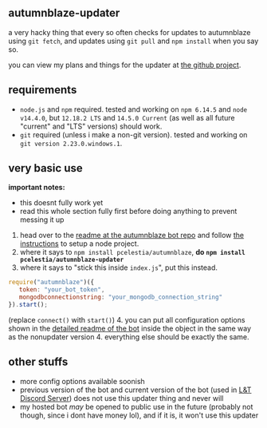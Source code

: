 ## autumnblaze-updater
a very hacky thing that every so often checks for updates to autumnblaze using `git fetch`, and updates using `git pull` and `npm install` when you say so.

you can view my plans and things for the updater at [the github project](https://github.com/users/PCelestia/projects/1).

## requirements
- `node.js` and `npm` required. tested and working on `npm 6.14.5` and `node v14.4.0`, but `12.18.2 LTS` and `14.5.0 Current` (as well as all future "current" and "LTS" versions) should work.
- `git` required (unless i make a non-git version). tested and working on `git version 2.23.0.windows.1`.
## very basic use
**important notes:**
- this doesnt fully work yet
- read this whole section fully first before doing anything to prevent messing it up
1. head over to the [readme at the autumnblaze bot repo](https://github.com/pcelestia/autumnblaze#readme) and follow [the instructions](https://github.com/pcelestia/autumnblaze#very-basic-use) to setup a node project.
2. where it says to `npm install pcelestia/autumnblaze`, **do `npm install pcelestia/autumnblaze-updater`**
3. where it says to "stick this inside `index.js`", put this instead.
```js
require("autumnblaze")({
   token: "your_bot_token",
   mongodbconnectionstring: "your_mongodb_connection_string"
}).start();
```
(replace `connect()` with `start()`)
4. you can put all configuration options shown in the [detailed readme of the bot](https://github.com/PCelestia/autumnblaze/blob/main/DETAILED-README.md) inside the object in the same way as the nonupdater version
4. everything else should be exactly the same.

## other stuffs
- more config options available soonish
- previous version of the bot and current version of the bot (used in [L&T Discord Server](https://love-tolerance.com/discord)) does not use this updater thing and never will
- my hosted bot *may* be opened to public use in the future (probably not though, since i dont have money lol), and if it is, it won't use this updater
